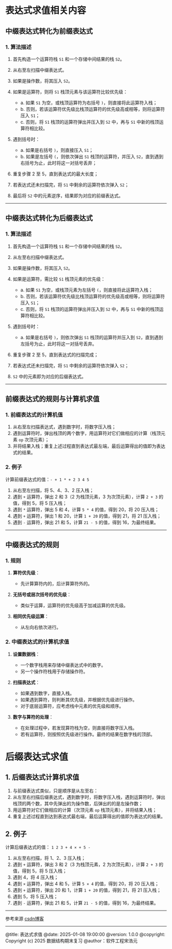 # 表达式求值相关内容

## 中缀表达式转化为前缀表达式

### 1. 算法描述

1. 首先构造一个运算符栈 `S1` 和一个存储中间结果的栈 `S2`。
2. 从右至左扫描中缀表达式。
3. 如果是操作数，将其压入 `S2`。
4. 如果是运算符，则将 `S1` 栈顶元素与该运算符比较优先级：
   - a. 如果 `S1` 为空，或栈顶运算符为右括号 `)`，则直接将此运算符入栈；
   - b. 否则，若该运算符优先级比栈顶运算符的优先级高或相等，则将运算符压入 `S1`；
   - c. 否则，将 `S1` 栈顶的运算符弹出并压入到 `S2` 中，再与 `S1` 中新的栈顶运算符相比较。

5. 遇到括号时：
   - a. 如果是右括号 `)`，则直接压入 `S1`；
   - b. 如果是左括号 `(`，则依次弹出 `S1` 栈顶的运算符，并压入 `S2`，直到遇到右括号为止，此时将这一对括号丢弃；

6. 重复步骤 2 至 5，直到表达式的最大长度；
7. 若表达式还未扫描完，将 `S1` 中剩余的运算符依次弹入 `S2`；
8. 最后将 `S2` 中的元素逆序，结果即为对应的前缀表达式。

---

## 中缀表达式转化为后缀表达式

### 1. 算法描述

1. 首先构造一个运算符栈 `S1` 和一个存储中间结果的栈 `S2`。
2. 从左至右扫描中缀表达式。
3. 如果是操作数，将其压入 `S2`。
4. 如果是运算符，需比较 `S1` 栈顶元素的优先级：
   - a. 如果 `S1` 为空，或栈顶元素为左括号 `(`，则直接将此运算符入栈；
   - b. 否则，若该运算符优先级比栈顶运算符的优先级高或相等，则将运算符压入 `S1`；
   - c. 否则，将 `S1` 栈顶的运算符弹出并压入到 `S2` 中，再与 `S1` 中新的栈顶运算符相比较。

5. 遇到括号时：
   - a. 如果是右括号 `)`，则依次弹出 `S1` 栈顶的运算符并压入到 `S2`，直到遇到左括号为止，此时将这一对括号丢弃。

6. 重复步骤 2 至 5，直到表达式的扫描完成；
7. 若表达式还未扫描完，将 `S1` 中剩余的运算符依次弹入 `S2`；
8. `S2` 中的元素即为对应的后缀表达式。

---

## 前缀表达式的规则与计算机求值

### 1. 前缀表达式的计算机值

1. 从右至左扫描表达式，遇到数字时，将数字压入栈；
2. 遇到运算符时，弹出栈顶的两个数字，用运算符对它们做相应的计算（栈顶元素 `op` 次顶元素）；
3. 并将结果入栈；重复上述过程直到表达式最左端，最后运算得出的值即为表达式的结果。

### 2. 例子

计算前缀表达式的值：`- + 1 * + 2 3 4 5`

1. 从右至左扫描，将 5、4、3、2 压入栈；
2. 遇到 `+` 运算符，弹出 2 和 3（2 为栈顶元素，3 为次顶元素），计算 `2 + 3` 的值，得到 5，将 5 压入栈；
3. 遇到 `*` 运算符，弹出 5 和 4，计算 `5 * 4` 的值，得到 20，将 20 压入栈；
4. 遇到 `+` 运算符，弹出 1 和 20，计算 `1 + 20` 的值，得到 21，将 21 压入栈；
5. 遇到 `-` 运算符，弹出 21 和 5，计算 `21 - 5` 的值，得到 16，为最终结果。

---

## 中缀表达式的规则

### 1. 规则

1. **算符优先级**：
   - 先计算算符内的，后计算算符外的。
  
2. **无括号或层次括号的优先级**：
   - 类似于运算，运算符的优先级高于加减运算的优先级。

3. **相同优先级运算**：
   - 从左向右依次进行。

### 2. 中缀表达式的计算机求值

1. **设置数据栈**：
   - 一个数字栈用来存储中缀表达式中的数字。
   - 另一个操作符栈用于存储操作符。

2. **扫描表达式**：
   - 如果遇到数字，直接入栈。
   - 如果遇到算符，则判断其优先级，并根据优先级进行操作。
   - 对于底层运算符，应考虑栈中元素的优先级和顺序。

3. **数字与算符的处理**：
   - 在处理过程中，若发现算符栈为空，则直接将数字压入栈。
   - 若有运算符，则按照优先级进行操作。最终的结果在数字栈的顶部。

# 后缀表达式求值

## 1. 后缀表达式计算机求值

1. 与前缀表达式类似，只是顺序是从左至右：
2. 从左至右扫描后缀表达式，遇到数字时，将数字压入栈，遇到运算符时，弹出栈顶的两个数，其中先弹出的为操作数，后弹出的的是左操作数；
3. 用运算符对它们做相应的计算（次顶元素 `op` 栈顶元素），并将结果入栈；
4. 重复上述过程直到达到表达式最右端，最后运算得出的值即为表达式的结果。

## 2. 例子

计算后缀表达式的值： `1 2 3 + 4 × + 5 -`

1. 从左至右扫描，将 1、2、3 压入栈；
2. 遇到 `+` 运算符，弹出 3 和 2（3 为栈顶元素，2 为次顶元素），计算 `2 + 3` 的值，得到 5，将 5 压入栈；
3. 遇到 4，将 4 压入栈；
4. 遇到 `×` 运算符，弹出 4 和 5，计算 `5 × 4` 的值，得到 20，将 20 压入栈；
5. 遇到 `+` 运算符，弹出 20 和 1，计算 `1 + 20` 的值，得到 21，将 21 压入栈；
6. 遇到 5，将 5 压入栈；
7. 遇到 `-` 运算符，弹出 21 和 5，计算 `21 - 5` 的值，得到 16，为最终结果。

---
参考来源 [csdn博客](https://blog.csdn.net/qq_41404557/article/details/115207653)

---
@title: 表达式求值
@date: 2025-01-08 19:00:00
@version: 1.0.0
@copyright: Copyright (c) 2025 数据结构期末复习
@author：软件工程宋浩元